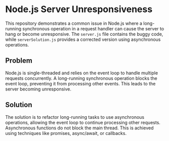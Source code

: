 # Node.js Server Unresponsiveness
This repository demonstrates a common issue in Node.js where a long-running synchronous operation in a request handler can cause the server to hang or become unresponsive.  The `server.js` file contains the buggy code, while `serverSolution.js` provides a corrected version using asynchronous operations.

## Problem
Node.js is single-threaded and relies on the event loop to handle multiple requests concurrently.  A long-running synchronous operation blocks the event loop, preventing it from processing other events. This leads to the server becoming unresponsive.

## Solution
The solution is to refactor long-running tasks to use asynchronous operations, allowing the event loop to continue processing other requests. Asynchronous functions do not block the main thread.  This is achieved using techniques like promises, async/await, or callbacks.